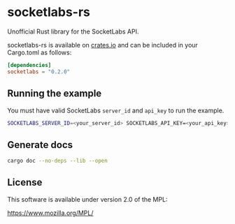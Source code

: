 # socketlabs-rs

Unofficial Rust library for the SocketLabs API.

socketlabs-rs is available on [crates.io](https://crates.io/crates/socketlabs) and can be included in your Cargo.toml as follows:

```toml
[dependencies]
socketlabs = "0.2.0"
```

## Running the example

You must have valid SocketLabs `server_id` and `api_key` to run the example.

```bash
SOCKETLABS_SERVER_ID=<your_server_id> SOCKETLABS_API_KEY=<your_api_key> cargo run --example send_email
```

## Generate docs

```bash
cargo doc --no-deps --lib --open
```

## License

This software is available under version 2.0 of the MPL:

https://www.mozilla.org/MPL/